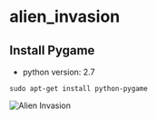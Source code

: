 # alien_invasion

## Install Pygame
- python version: 2.7
```
sudo apt-get install python-pygame
```

![Alien Invasion](https://github.com/tngo0508/alien_invasion/blob/master/videos/alien_invasion.gif)
